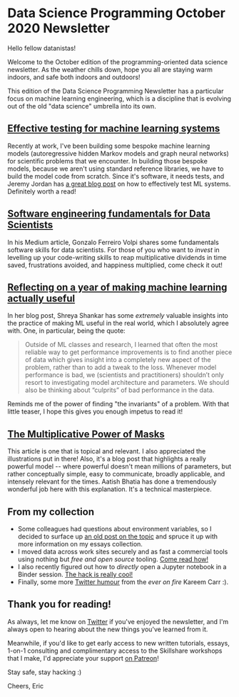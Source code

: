 # Data Science Programming October 2020 Newsletter

Hello fellow datanistas!

Welcome to the October edition of the programming-oriented data science newsletter.
As the weather chills down, hope you all are staying warm indoors, and safe both indoors and outdoors!

This edition of the Data Science Programming Newsletter has a particular focus on machine learning engineering,
which is a discipline that is evolving out of the old "data science" umbrella into its own.

## [Effective testing for machine learning systems](https://www.jeremyjordan.me/testing-ml/)

Recently at work, I've been building some bespoke machine learning models
(autoregressive hidden Markov models and graph neural networks)
for scientific problems that we encounter.
In building those bespoke models, because we aren't using standard reference libraries,
we have to build the model code from scratch.
Since it's software, it needs tests,
and Jeremy Jordan has [a great blog post](https://www.jeremyjordan.me/testing-ml/)
on how to effectively test ML systems.
Definitely worth a read!

## [Software engineering fundamentals for Data Scientists](https://towardsdatascience.com/software-engineering-fundamentals-for-data-scientists-6c95316d6cc4)

In his Medium article,
Gonzalo Ferreiro Volpi shares some fundamentals software skills for data scientists.
For those of you who want to _invest_ in levelling up your code-writing skills
to reap multiplicative dividends in time saved,
frustrations avoided, and happiness multiplied,
come check it out!

## [Reflecting on a year of making machine learning actually useful](https://www.shreya-shankar.com/making-ml-work/)

In her blog post, Shreya Shankar has some _extremely_ valuable insights
into the practice of making ML useful in the real world,
which I absolutely agree with.
One, in particular, being the quote:

> Outside of ML classes and research,
> I learned that often the most reliable way to get performance improvements
> is to find another piece of data
> which gives insight into a completely new aspect of the problem,
> rather than to add a tweak to the loss.
> Whenever model performance is bad,
> we (scientists and practitioners) shouldn’t only resort to investigating model architecture and parameters.
> We should also be thinking about “culprits” of bad performance in the data.

Reminds me of the power of finding "the invariants" of a problem.
With that little teaser, I hope this gives you enough impetus to read it!

## [The Multiplicative Power of Masks](https://aatishb.com/maskmath/)

This article is one that is topical and relevant.
I also appreciated the illustrations put in there!
Also, it's a blog post that highlights a really powerful model --
where powerful doesn't mean millions of parameters,
but rather conceptually simple, easy to communicate,
broadly applicable, and intensely relevant for the times.
Aatish Bhatia has done a tremendously wonderful job here with this explanation.
It's a technical masterpiece.

## From my collection

- Some colleagues had questions about environment variables, so I decided to surface up [an old post on the topic](https://ericmjl.github.io/essays-on-data-science/software-skills/environment-variables/) and spruce it up with more information on my essays collection.
- I moved data across work sites securely and as fast a commercial tools using nothing but _free and open source_ tooling. [Come read how!](https://ericmjl.github.io/blog/2020/10/1/moving-data-securely-and-quickly-with-croc/)
- I also recently figured out how to _directly_ open a Jupyter notebook in a Binder session. [The hack is really cool!](https://ericmjl.github.io/blog/2020/9/12/add-a-direct-binder-link-for-built-html-notebooks/)
- Finally, some more [Twitter humour](https://twitter.com/kareem_carr/status/1286758469014622213) from the _ever on fire_ Kareem Carr :).

## Thank you for reading!

As always, let me know on [Twitter](https://twitter.com/ericmjl) if you've enjoyed the newsletter,
and I'm always open to hearing about the new things you've learned from it.

Meanwhile, if you'd like to get early access to new written tutorials, essays,
1-on-1 consulting and complimentary access to the Skillshare workshops that I make,
I'd appreciate your support [on Patreon](http://patreon.com/ericmjl)!

Stay safe, stay hacking :)

Cheers,
Eric
